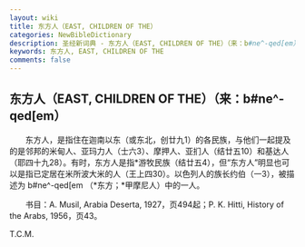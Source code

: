 ```yaml
---
layout: wiki
title: 东方人（EAST, CHILDREN OF THE）
categories: NewBibleDictionary
description: 圣经新词典 - 东方人（EAST, CHILDREN OF THE）（来：b#ne^-qed[em）
keywords: 东方人, EAST, CHILDREN OF THE
comments: false
---
```


## 东方人（EAST, CHILDREN OF THE）（来：b#ne^-qed[em）

　　东方人，是指住在迦南以东（或东北，创廿九1）的各民族，与他们一起提及的是邻邦的米甸人、亚玛力人（士六3）、摩押人、亚扪人（结廿五10）和基达人（耶四十九28）。有时，东方人是指*游牧民族（结廿五4），但“东方人”明显也可以是指已定居在米所波大米的人（王上四30）。以色列人的族长约伯（一3），被描述为 b#ne^-qed[em （*东方；*甲摩尼人）中的一人。

　　书目：A. Musil, Arabia Deserta, 1927，页494起；P. K. Hitti, History of the Arabs, 1956，页43。

T.C.M.








